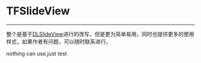 # TFSlideView

---


整个是基于[DLSlideView](https://github.com/agdsdl/DLSlideView)进行的改写，但是更为简单易用，同时也提供更多的使用样式，如果作者有问题，可以随时联系进行。


nothing can use,just test